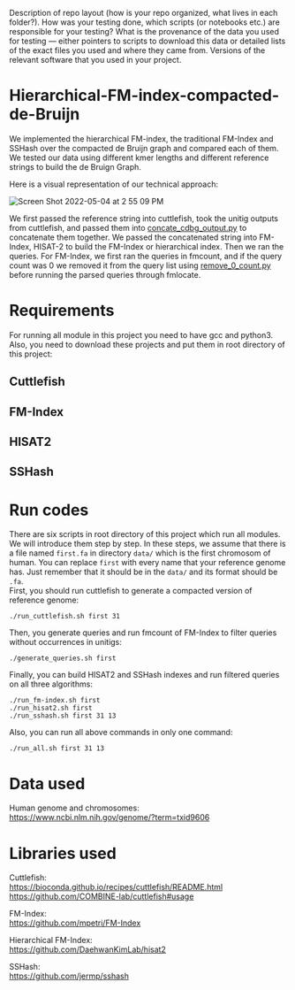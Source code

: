 Description of repo layout (how is your repo organized, what lives in each folder?).
How was your testing done, which scripts (or notebooks etc.) are responsible for your testing?
What is the provenance of the data you used for testing — either pointers to scripts to download this data or detailed lists of the exact files you used and where they came from.
Versions of the relevant software that you used in your project.


# Hierarchical-FM-index-compacted-de-Bruijn
We implemented the hierarchical FM-index, the traditional FM-Index and SSHash over the compacted de Bruijn graph and compared each of them. We tested our data using different kmer lengths and different reference strings to build the de Bruign Graph.

Here is a visual representation of our technical approach:


![Screen Shot 2022-05-04 at 2 55 09 PM](https://user-images.githubusercontent.com/43825734/166806155-3dc58aee-8e80-41dc-a1b2-aaaebc6998c9.png)

We first passed the reference string into cuttlefish, took the unitig outputs from cuttlefish,  and passed them into [concate_cdbg_output.py](https://github.com/PJeBeK/hierarchical-FM-index-compacted-de-Bruijn/blob/main/concate_cdbg_output.py) to concatenate them together. We passed the concatenated string into FM-Index, HISAT-2 to build the FM-Index or hierarchical index. Then we ran the queries. For FM-Index, we first ran the queries in fmcount, and if the query count was 0 we removed it from the query list using [remove_0_count.py](https://github.com/PJeBeK/hierarchical-FM-index-compacted-de-Bruijn/blob/main/remove_0_count.py) before running the parsed queries through fmlocate. 

# Requirements

For running all module in this project you need to have gcc and python3.\
Also, you need to download these projects and put them in root directory of this project:

## Cuttlefish

## FM-Index

## HISAT2

## SSHash

# Run codes

There are six scripts in root directory of this project which run all modules. We will introduce them step by step.
In these steps, we assume that there is a file named `first.fa` in directory `data/` which is the first chromosom of human.
You can replace `first` with every name that your reference genome has. Just remember that it should be in the `data/`
and its format should be `.fa`.\
First, you should run cuttlefish to generate a compacted version of reference genome:
        
    ./run_cuttlefish.sh first 31

Then, you generate queries and run fmcount of FM-Index to filter queries without occurrences in unitigs:

    ./generate_queries.sh first

Finally, you can build HISAT2 and SSHash indexes and run filtered queries on all three algorithms:

    ./run_fm-index.sh first
    ./run_hisat2.sh first
    ./run_sshash.sh first 31 13

Also, you can run all above commands in only one command:

    ./run_all.sh first 31 13


# Data used
Human genome and chromosomes:\
https://www.ncbi.nlm.nih.gov/genome/?term=txid9606

# Libraries used
Cuttlefish:\
https://bioconda.github.io/recipes/cuttlefish/README.html
https://github.com/COMBINE-lab/cuttlefish#usage
 
FM-Index:\
https://github.com/mpetri/FM-Index
 
Hierarchical FM-Index:\
https://github.com/DaehwanKimLab/hisat2
 
SSHash:\
https://github.com/jermp/sshash
